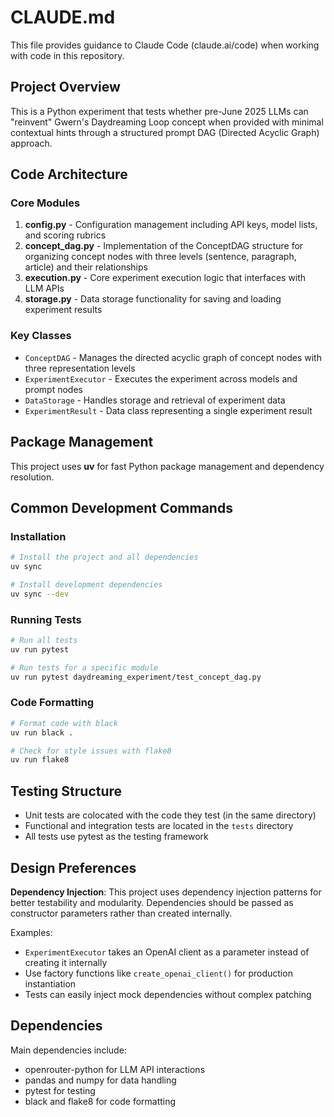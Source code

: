 # CLAUDE.md

This file provides guidance to Claude Code (claude.ai/code) when working with code in this repository.

## Project Overview

This is a Python experiment that tests whether pre-June 2025 LLMs can "reinvent" Gwern's Daydreaming Loop concept when provided with minimal contextual hints through a structured prompt DAG (Directed Acyclic Graph) approach.

## Code Architecture

### Core Modules

1. **config.py** - Configuration management including API keys, model lists, and scoring rubrics
2. **concept_dag.py** - Implementation of the ConceptDAG structure for organizing concept nodes with three levels (sentence, paragraph, article) and their relationships
3. **execution.py** - Core experiment execution logic that interfaces with LLM APIs
4. **storage.py** - Data storage functionality for saving and loading experiment results

### Key Classes

- `ConceptDAG` - Manages the directed acyclic graph of concept nodes with three representation levels
- `ExperimentExecutor` - Executes the experiment across models and prompt nodes
- `DataStorage` - Handles storage and retrieval of experiment data
- `ExperimentResult` - Data class representing a single experiment result

## Package Management

This project uses **uv** for fast Python package management and dependency resolution.

## Common Development Commands

### Installation
```bash
# Install the project and all dependencies
uv sync

# Install development dependencies
uv sync --dev
```

### Running Tests
```bash
# Run all tests
uv run pytest

# Run tests for a specific module
uv run pytest daydreaming_experiment/test_concept_dag.py
```

### Code Formatting
```bash
# Format code with black
uv run black .

# Check for style issues with flake8
uv run flake8
```

## Testing Structure

- Unit tests are colocated with the code they test (in the same directory)
- Functional and integration tests are located in the `tests` directory
- All tests use pytest as the testing framework

## Design Preferences

**Dependency Injection**: This project uses dependency injection patterns for better testability and modularity. Dependencies should be passed as constructor parameters rather than created internally.

Examples:
- `ExperimentExecutor` takes an OpenAI client as a parameter instead of creating it internally
- Use factory functions like `create_openai_client()` for production instantiation
- Tests can easily inject mock dependencies without complex patching

## Dependencies

Main dependencies include:
- openrouter-python for LLM API interactions
- pandas and numpy for data handling
- pytest for testing
- black and flake8 for code formatting